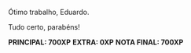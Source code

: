 Ótimo trabalho, Eduardo.

Tudo certo, parabéns!

**PRINCIPAL: 700XP**
**EXTRA: 0XP**
**NOTA FINAL: 700XP**